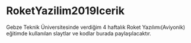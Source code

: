 # RoketYazilim2019Icerik
Gebze Teknik Üniversitesinde verdiğim 4 haftalık Roket Yazılımı(Aviyonik) eğitimde kullanılan slaytlar ve kodlar burada paylaşılacaktır.
